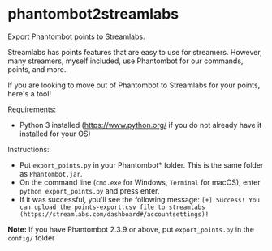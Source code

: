 # phantombot2streamlabs

Export Phantombot points to Streamlabs.

Streamlabs has points features that are easy to use for streamers. However, many streamers, myself included, use Phantombot for our commands, points, and more.

If you are looking to move out of Phantombot to Streamlabs for your points, here's a tool!


Requirements:
- Python 3 installed (https://www.python.org/ if you do not already have it installed for your OS)


Instructions:
- Put `export_points.py` in your Phantombot* folder. This is the same folder as `Phantombot.jar`.
- On the command line (`cmd.exe` for Windows, `Terminal` for macOS), enter `python export_points.py` and press enter.
- If it was successful, you'll see the following message: `[+] Success! You can upload the points-export.csv file to streamlabs (https://streamlabs.com/dashboard#/accountsettings)!`

**Note:** If you have Phantombot 2.3.9 or above, put `export_points.py` in the `config/` folder
